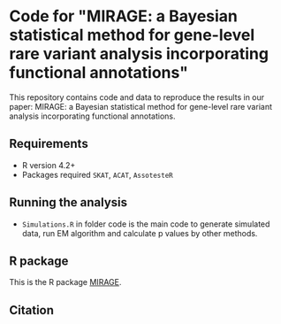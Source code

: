 # Code for "MIRAGE: a Bayesian statistical method for gene-level rare variant analysis incorporating functional annotations"

This repository contains code and data to reproduce the results in our paper:
MIRAGE: a Bayesian statistical method for gene-level rare variant analysis
incorporating functional annotations. 

## Requirements
- R version 4.2+ 
- Packages required `SKAT`, `ACAT`, `AssotesteR`

## Running the analysis

+ `Simulations.R` in folder code is the main code to generate simulated data, run EM algorithm and calculate p values by other methods.  

## R package 

This is the R package [MIRAGE](https://xinhe-lab.github.io/mirage/). 


## Citation
